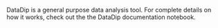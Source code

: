 DataDip is a general purpose data analysis tool. For complete details on how it works, check out the the DataDip documentation notebook.
